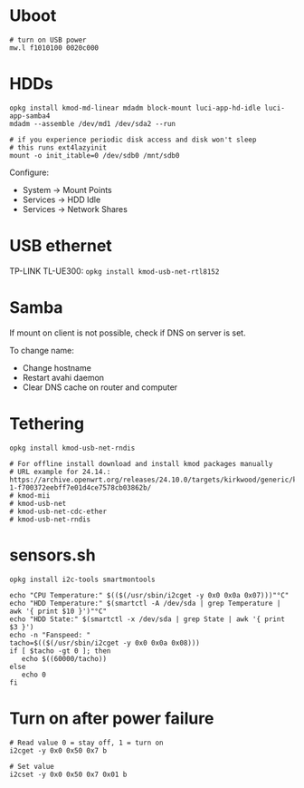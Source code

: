 # Uboot

```
# turn on USB power
mw.l f1010100 0020c000
```

# HDDs
```
opkg install kmod-md-linear mdadm block-mount luci-app-hd-idle luci-app-samba4
mdadm --assemble /dev/md1 /dev/sda2 --run

# if you experience periodic disk access and disk won't sleep
# this runs ext4lazyinit
mount -o init_itable=0 /dev/sdb0 /mnt/sdb0
```

Configure:
* System -> Mount Points
* Services -> HDD Idle
* Services -> Network Shares


# USB ethernet

TP-LINK TL-UE300:
`opkg install kmod-usb-net-rtl8152`

# Samba
If mount on client is not possible, check if DNS on server is set.

To change name:
* Change hostname
* Restart avahi daemon
* Clear DNS cache on router and computer

# Tethering
```
opkg install kmod-usb-net-rndis

# For offline install download and install kmod packages manually
# URL example for 24.14.: https://archive.openwrt.org/releases/24.10.0/targets/kirkwood/generic/kmods/6.6.73-1-f700372eebff7e01d4ce7578cb03862b/
# kmod-mii
# kmod-usb-net
# kmod-usb-net-cdc-ether
# kmod-usb-net-rndis

```

# sensors.sh
```
opkg install i2c-tools smartmontools
```

```
echo "CPU Temperature:" $(($(/usr/sbin/i2cget -y 0x0 0x0a 0x07)))"°C"
echo "HDD Temperature:" $(smartctl -A /dev/sda | grep Temperature | awk '{ print $10 }')"°C"
echo "HDD State:" $(smartctl -x /dev/sda | grep State | awk '{ print $3 }')
echo -n "Fanspeed: "
tacho=$(($(/usr/sbin/i2cget -y 0x0 0x0a 0x08)))
if [ $tacho -gt 0 ]; then
   echo $((60000/tacho))
else
   echo 0
fi
```

# Turn on after power failure

```
# Read value 0 = stay off, 1 = turn on
i2cget -y 0x0 0x50 0x7 b

# Set value
i2cset -y 0x0 0x50 0x7 0x01 b

```
